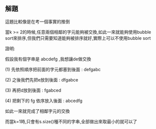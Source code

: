 ## 解題
這題比較像是在考一個事實的推倒

當k >= 2的時候,任意兩個相鄰的字元能夠被交換,如此一來就能夠使用bubble sort來排序,但我們只需要知道能夠被排序就好,實際上可以不使用bubble sort

證明:

假設我有個字串是 abcdefg ,我想讓de做交換

(1) 先依照順序把前面的字元都塞到後面 : defgabc

(2) 之後我們先把e放到後面 : dfgabce

(3) 再把d放到後面 : fgabced

(4) 把剩下的 fg 依序放入後面 : abcedfg

如此一來就完成了相鄰字元的交換

而當k=1時,只會有s.size()種不同的字串,全部做出來取最小的就可以了